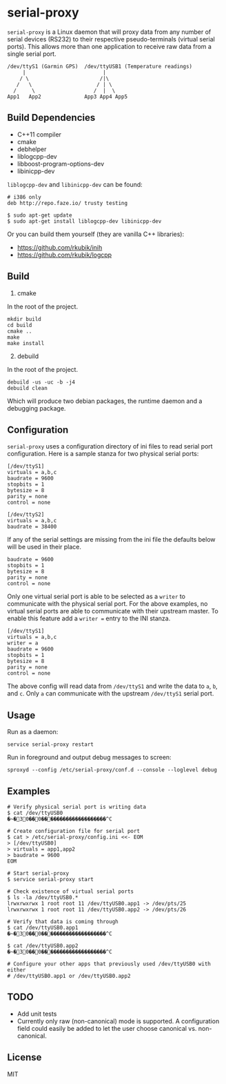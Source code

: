 # serial-proxy

`serial-proxy` is a Linux daemon that will proxy data from any number of
serial devices (RS232) to their respective pseudo-terminals (virtual serial
ports). This allows more than one application to receive raw data from a single
serial port.

    /dev/ttyS1 (Garmin GPS)  /dev/ttyUSB1 (Temperature readings)
         |                         |
        / \                       /|\
       /   \                     / | \
      /     \                   /  |  \
    App1   App2              App3 App4 App5

## Build Dependencies

- C++11 compiler
- cmake
- debhelper
- liblogcpp-dev
- libboost-program-options-dev
- libinicpp-dev

`liblogcpp-dev` and `libinicpp-dev` can be found:

    # i386 only
    deb http://repo.faze.io/ trusty testing

    $ sudo apt-get update
    $ sudo apt-get install liblogcpp-dev libinicpp-dev

Or you can build them yourself (they are vanilla C++ libraries):

- https://github.com/rkubik/inih
- https://github.com/rkubik/logcpp

## Build

1. cmake

In the root of the project.

    mkdir build
    cd build
    cmake ..
    make
    make install

2. debuild

In the root of the project.

    debuild -us -uc -b -j4
    debuild clean

Which will produce two debian packages, the runtime daemon and a debugging
package.

## Configuration

`serial-proxy` uses a configuration directory of ini files to read serial port
configuration. Here is a sample stanza for two physical serial ports:

    [/dev/ttyS1]
    virtuals = a,b,c
    baudrate = 9600
    stopbits = 1
    bytesize = 8
    parity = none
    control = none

    [/dev/ttyS2]
    virtuals = a,b,c
    baudrate = 38400

If any of the serial settings are missing from the ini file the defaults below
will be used in their place.

    baudrate = 9600
    stopbits = 1
    bytesize = 8
    parity = none
    control = none

Only one virtual serial port is able to be selected as a `writer` to
communicate with the physical serial port. For the above examples, no virtual
serial ports are able to communicate with their upstream master. To enable this
feature add a `writer =` entry to the INI stanza.

    [/dev/ttyS1]
    virtuals = a,b,c
    writer = a
    baudrate = 9600
    stopbits = 1
    bytesize = 8
    parity = none
    control = none

The above config will read data from `/dev/ttyS1` and write the data to `a`,
`b`, and `c`. Only `a` can communicate with the upstream `/dev/ttyS1` serial
port.

## Usage

Run as a daemon:

    service serial-proxy restart

Run in foreground and output debug messages to screen:

    sproxyd --config /etc/serial-proxy/conf.d --console --loglevel debug

## Examples

    # Verify physical serial port is writing data
    $ cat /dev/ttyUSB0
    �~�30��0��������������������^C

    # Create configuration file for serial port
    $ cat > /etc/serial-proxy/config.ini <<- EOM
    > [/dev/ttyUSB0]
    > virtuals = app1,app2
    > baudrate = 9600
    EOM

    # Start serial-proxy
    $ service serial-proxy start

    # Check existence of virtual serial ports
    $ ls -la /dev/ttyUSB0.*
    lrwxrwxrwx 1 root root 11 /dev/ttyUSB0.app1 -> /dev/pts/25
    lrwxrwxrwx 1 root root 11 /dev/ttyUSB0.app2 -> /dev/pts/26

    # Verify that data is coming through
    $ cat /dev/ttyUSB0.app1
    �~�30��0��������������������^C

    $ cat /dev/ttyUSB0.app2
    �~�30��0��������������������^C

    # Configure your other apps that previously used /dev/ttyUSB0 with either
    # /dev/ttyUSB0.app1 or /dev/ttyUSB0.app2

## TODO

- Add unit tests
- Currently only raw (non-canonical) mode is supported. A configuration field
  could easily be added to let the user choose canonical vs. non-canonical.

## License

MIT
